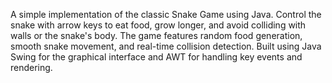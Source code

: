 A simple implementation of the classic Snake Game using Java. Control the snake with arrow keys to eat food, grow longer, and avoid colliding with walls or the snake's body.
The game features random food generation, smooth snake movement, and real-time collision detection. Built using Java Swing for the graphical interface and AWT for handling key events and rendering.

